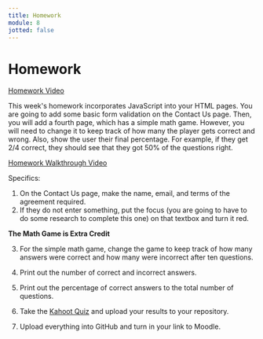 ```yaml
---
title: Homework
module: 8
jotted: false
---
```


# Homework

<p><a href="//www.youtube.com/embed/o7hI70yPrpY" data-lity>Homework Video</a></p>

This week's homework incorporates JavaScript into your HTML pages. You are going to add some basic form validation on the Contact Us page. Then, you will add a fourth page, which has a simple math game. However, you will need to change it to keep track of how many the player gets correct and wrong. Also, show the user their final percentage. For example, if they get 2/4 correct, they should see that they got 50% of the questions right.

<p><a href="//youtu.be/TZd2xQzUNjg" data-lity>Homework Walkthrough Video</a></p>

Specifics:

1. On the Contact Us page, make the name, email, and terms of the agreement required.
2. If they do not enter something, put the focus (you are going to have to do some research to complete this one) on that textbox and turn it red.

**The Math Game is Extra Credit**

3. For the simple math game, change the game to keep track of how many answers were correct and how many were incorrect after ten questions.
4. Print out the number of correct and incorrect answers.
5. Print out the percentage of correct answers to the total number of questions.


6. Take the <a href="https://kahoot.it/challenge/07533844?challenge-id=84387498-97d5-4d82-ae4e-eabb1c94cf58_1614099664754" target="_new">Kahoot Quiz</a> and upload your results to your repository.
7. Upload everything into GitHub and turn in your link to Moodle.
